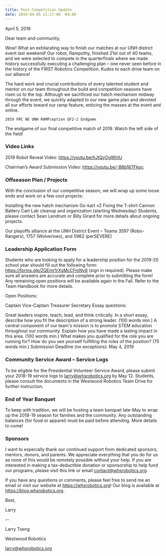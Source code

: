 ```yaml
---
title: Post-Competition Update
date: 2019-04-05 21:17:00 -04:00
---
```


April 5, 2019

Dear team and community,

Wow! What an exhilarating way to finish our matches at our UNH district event last weekend! Our robot, Rampothy, finished 21st out of 40 teams, and we were selected to compete in the quarterfinals where we made history successfully executing a challenging plan – one never seen before in the history of the FIRST Robotics Competition. Kudos to each drive team on our alliance!

The hard work and crucial contributions of every talented student and mentor on our team throughout the build and competition seasons have risen us to the top. Although we sacrificed our hatch mechanism midway through the event, we quickly adapted to our new game plan and devoted all our efforts toward our ramp feature, enticing the masses at the event and online.

    2019 FRC NE UNH RAMPception QF2-2 Endgame    

The endgame of our final competitive match of 2019. Watch the left side of the field!

### Video Links


2019 Robot Reveal Video: https://youtu.be/hJtQyOgWhIU

Chairman’s Award Submission Video: https://youtu.be/-B8b167Fkpc

### Offseason Plan / Projects


With the conclusion of our competitive season, we will wrap up some loose ends and work on a few cool projects:

Installing the new hatch mechanism
Go-kart v2
Fixing the T-shirt Cannon
Battery Cart
Lab cleanup and organization (starting Wednesday)
Students, please contact Sean Lendrum or Billy Girard for more details about ongoing projects.

Our playoffs alliance at the UNH District Event – Teams 3597 (Robo-Rangers), 1757 (Wolverines), and 5962 (perSEVERE)

### Leadership Application Form


Students who are looking to apply for a leadership position for the 2019-20 school year should fill out the following form: https://forms.gle/ZQEmr1rXsMcCFmNy8 (sign in required). Please make sure all answers are accurate and complete prior to submitting the form! Any remaining open positions will be available again in the Fall. Refer to the Team Handbook for more details.

Open Positions:

Captain
Vice-Captain
Treasurer
Secretary
Essay questions:

Great leaders inspire, teach, lead, and think critically. In a short essay, describe how you fit the description of a strong leader. (100 words min.)
A central component of our team's mission is to promote STEM education throughout our community. Explain how you have made a lasting impact in this area. (100 words min.)
What makes you qualified for the role you are running for? How do you see yourself fulfilling the roles of the position? (75 words min.)
Submission Deadline (no exceptions): May 4, 2019

### Community Service Award – Service Logs


To be eligible for the Presidential Volunteer Service Award, please submit your 2018-19 service logs to larry@whsrobotics.org by May 12. Students, please consult the documents in the Westwood Robotics Team Drive for further instruction.

### End of Year Banquet


To keep with tradition, we will be hosting a team banquet late-May to wrap up the 2018-19 season for families and the community. Any outstanding balances (for food or apparel) must be paid before attending. More details to come!

### Sponsors

I want to especially thank our continued support from dedicated sponsors, mentors, donors, and parents. We appreciate everything that you do for us as none of this would be remotely possible without your help. If you are interested in making a tax-deductible donation or sponsorship to help fund our programs, please visit this link or email contact@whsrobotics.org.

If you have any questions or comments, please feel free to send me an email or visit our website at https://whsrobotics.org! Our blog is available at https://blog.whsrobotics.org.

Best,


Larry

--


Larry Tseng


Westwood Robotics


larry@whsrobotics.org